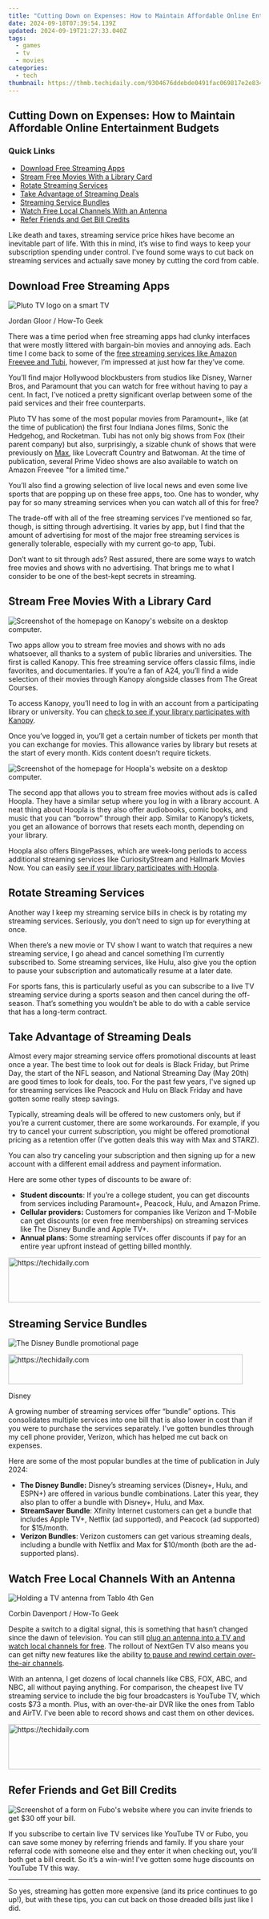 ```yaml
---
title: "Cutting Down on Expenses: How to Maintain Affordable Online Entertainment Budgets"
date: 2024-09-18T07:39:54.139Z
updated: 2024-09-19T21:27:33.040Z
tags:
  - games
  - tv
  - movies
categories:
  - tech
thumbnail: https://thmb.techidaily.com/9304676ddebde0491fac069817e2e83439806cdb3bbe061f637b22cd4655ca5f.jpg
---
```


## Cutting Down on Expenses: How to Maintain Affordable Online Entertainment Budgets

### Quick Links

* [Download Free Streaming Apps](https://instagram-videos.techidaily.com/updated-avoiding-instagrams-false-facade-for-a-solid-stature-for-2024/)
* [Stream Free Movies With a Library Card](https://android-unlock.techidaily.com/in-2024-how-to-unlock-samsung-galaxy-a54-5g-phone-without-google-account-by-drfone-android/)
* [Rotate Streaming Services](https://buynow-tips.techidaily.com/upgrading-made-simple-the-ios-15-guidebook/)
* [Take Advantage of Streaming Deals](https://extra-guidance.techidaily.com/new-quick-tips-for-transforming-pinterest-videos-into-mp3s/)
* [Streaming Service Bundles](https://some-approaches.techidaily.com/the-ultimate-setup-guide-for-effective-after-effects-texting-for-2024/)
* [Watch Free Local Channels With an Antenna](https://fox-glue.techidaily.com/updated-comprehensive-review-analyzing-androids-lightroom/)
* [Refer Friends and Get Bill Credits](https://facebook-video-footage.techidaily.com/new-direct-hit-the-techno-friendly-way-to-upload-your-short-clips-for-2024/)

 Like death and taxes, streaming service price hikes have become an inevitable part of life. With this in mind, it’s wise to find ways to keep your subscription spending under control. I've found some ways to cut back on streaming services and actually save money by cutting the cord from cable.

##  Download Free Streaming Apps

![Pluto TV logo on a smart TV](https://static1.howtogeekimages.com/wordpress/wp-content/uploads/2023/04/76cfbb8b-1.jpg) 

Jordan Gloor / How-To Geek

 There was a time period when free streaming apps had clunky interfaces that were mostly littered with bargain-bin movies and annoying ads. Each time I come back to some of the [free streaming services like Amazon Freevee and Tubi](https://android-transfer.techidaily.com/how-to-transfer-data-from-samsung-galaxy-a14-5g-to-blackberry-drfone-by-drfone-transfer-from-android-transfer-from-android/), however, I’m impressed at just how far they’ve come.

 You’ll find major Hollywood blockbusters from studios like Disney, Warner Bros, and Paramount that you can watch for free without having to pay a cent. In fact, I’ve noticed a pretty significant overlap between some of the paid services and their free counterparts.

 Pluto TV has some of the most popular movies from Paramount+, like (at the time of publication) the first four Indiana Jones films, Sonic the Hedgehog, and Rocketman. Tubi has not only big shows from Fox (their parent company) but also, surprisingly, a sizable chunk of shows that were previously on [Max](https://vimeo-videos.techidaily.com/new-in-2024-expert-insights-optimized-video-downloading-software/), like Lovecraft Country and Batwoman. At the time of publication, several Prime Video shows are also available to watch on Amazon Freevee "for a limited time."

 You’ll also find a growing selection of live local news and even some live sports that are popping up on these free apps, too. One has to wonder, why pay for so many streaming services when you can watch all of this for free?

 The trade-off with all of the free streaming services I’ve mentioned so far, though, is sitting through advertising. It varies by app, but I find that the amount of advertising for most of the major free streaming services is generally tolerable, especially with my current go-to app, Tubi.

 Don’t want to sit through ads? Rest assured, there are some ways to watch free movies and shows with no advertising. That brings me to what I consider to be one of the best-kept secrets in streaming.

##  Stream Free Movies With a Library Card

![Screenshot of the homepage on Kanopy's website on a desktop computer.](https://static1.howtogeekimages.com/wordpress/wp-content/uploads/2024/07/kanopy-homepage.png) 

 Two apps allow you to stream free movies and shows with no ads whatsoever, all thanks to a system of public libraries and universities. The first is called Kanopy. This free streaming service offers classic films, indie favorites, and documentaries. If you’re a fan of A24, you’ll find a wide selection of their movies through Kanopy alongside classes from The Great Courses.

 To access Kanopy, you’ll need to log in with an account from a participating library or university. You can [check to see if your library participates with Kanopy](http://www.kanopy.com/en/signup).

 Once you’ve logged in, you’ll get a certain number of tickets per month that you can exchange for movies. This allowance varies by library but resets at the start of every month. Kids content doesn’t require tickets.

![Screenshot of the homepage for Hoopla's website on a desktop computer.](https://static1.howtogeekimages.com/wordpress/wp-content/uploads/2024/07/hoopla-homepage.png) 

 The second app that allows you to stream free movies without ads is called Hoopla. They have a similar setup where you log in with a library account. A neat thing about Hoopla is they also offer audiobooks, comic books, and music that you can “borrow” through their app. Similar to Kanopy’s tickets, you get an allowance of borrows that resets each month, depending on your library.

 Hoopla also offers BingePasses, which are week-long periods to access additional streaming services like CuriosityStream and Hallmark Movies Now. You can easily [see if your library participates with Hoopla](http://www.hoopladigital.com/register).

##  Rotate Streaming Services

 Another way I keep my streaming service bills in check is by rotating my streaming services. Seriously, you don’t need to sign up for everything at once.

 When there’s a new movie or TV show I want to watch that requires a new streaming service, I go ahead and cancel something I’m currently subscribed to. Some streaming services, like Hulu, also give you the option to pause your subscription and automatically resume at a later date.

 For sports fans, this is particularly useful as you can subscribe to a live TV streaming service during a sports season and then cancel during the off-season. That’s something you wouldn’t be able to do with a cable service that has a long-term contract.

##  Take Advantage of Streaming Deals

 Almost every major streaming service offers promotional discounts at least once a year. The best time to look out for deals is Black Friday, but Prime Day, the start of the NFL season, and National Streaming Day (May 20th) are good times to look for deals, too. For the past few years, I've signed up for streaming services like Peacock and Hulu on Black Friday and have gotten some really steep savings.

 Typically, streaming deals will be offered to new customers only, but if you’re a current customer, there are some workarounds. For example, if you try to cancel your current subscription, you might be offered promotional pricing as a retention offer (I’ve gotten deals this way with Max and STARZ).

 You can also try canceling your subscription and then signing up for a new account with a different email address and payment information.

 Here are some other types of discounts to be aware of:

* **Student discounts**: If you’re a college student, you can get discounts from services including Paramount+, Peacock, Hulu, and Amazon Prime.
* **Cellular providers:** Customers for companies like Verizon and T-Mobile can get discounts (or even free memberships) on streaming services like The Disney Bundle and Apple TV+.
* **Annual plans:** Some streaming services offer discounts if pay for an entire year upfront instead of getting billed monthly.

<!-- affiliate ads begin -->
<a href="https://appsumo.8odi.net/c/5597632/2049364/7443" target="_top" id="2049364">
  <img src="//a.impactradius-go.com/display-ad/7443-2049364" border="0" alt="https://techidaily.com" width="728" height="90"/>
</a>
<img height="0" width="0" src="https://appsumo.8odi.net/i/5597632/2049364/7443" style="position:absolute;visibility:hidden;" border="0" />
<!-- affiliate ads end -->

##  Streaming Service Bundles

![The Disney Bundle promotional page](https://static1.howtogeekimages.com/wordpress/wp-content/uploads/2021/01/799bad5a-5.jpg) 

<!-- affiliate ads begin -->
<a href="https://bluettius.sjv.io/c/5597632/2139110/17108" target="_top" id="2139110">
  <img src="//a.impactradius-go.com/display-ad/17108-2139110" border="0" alt="https://techidaily.com" width="468" height="60"/>
</a>
<img height="0" width="0" src="https://bluettius.sjv.io/i/5597632/2139110/17108" style="position:absolute;visibility:hidden;" border="0" />
<!-- affiliate ads end -->

Disney

 A growing number of streaming services offer “bundle” options. This consolidates multiple services into one bill that is also lower in cost than if you were to purchase the services separately. I've gotten bundles through my cell phone provider, Verizon, which has helped me cut back on expenses.

 Here are some of the most popular bundles at the time of publication in July 2024:

* **The Disney Bundle:** Disney’s streaming services (Disney+, Hulu, and ESPN+) are offered in various bundle combinations. Later this year, they also plan to offer a bundle with Disney+, Hulu, and Max.
* **StreamSaver Bundle**: Xfinity Internet customers can get a bundle that includes Apple TV+, Netflix (ad supported), and Peacock (ad supported) for $15/month.
* **Verizon Bundles**: Verizon customers can get various streaming deals, including a bundle with Netflix and Max for $10/month (both are the ad-supported plans).

##  Watch Free Local Channels With an Antenna

![Holding a TV antenna from Tablo 4th Gen](https://static1.howtogeekimages.com/wordpress/wp-content/uploads/2023/11/tablo-4th-gen-5.jpg) 

Corbin Davenport / How-To Geek

 Despite a switch to a digital signal, this is something that hasn’t changed since the dawn of television. You can still [plug an antenna into a TV and watch local channels for free](https://sound-issues.techidaily.com/how-to-fix-a-non-functioning-steelseries-arctis-pro-microphone-complete-solution/). The rollout of NextGen TV also means you can get nifty new features like the ability [to pause and rewind certain over-the-air channels](https://instagram-clips.techidaily.com/updated-unleash-a-flood-of-supporters-attain-a-million-ish-on-ig-each-month-for-2024/).

 With an antenna, I get dozens of local channels like CBS, FOX, ABC, and NBC, all without paying anything. For comparison, the cheapest live TV streaming service to include the big four broadcasters is YouTube TV, which costs $73 a month. Plus, with an over-the-air DVR like the ones from Tablo and AirTV. I've been able to record shows and cast them on other devices.

<!-- affiliate ads begin -->
<a href="https://appsumo.8odi.net/c/5597632/2144279/7443" target="_top" id="2144279">
  <img src="//a.impactradius-go.com/display-ad/7443-2144279" border="0" alt="https://techidaily.com" width="728" height="90"/>
</a>
<img height="0" width="0" src="https://appsumo.8odi.net/i/5597632/2144279/7443" style="position:absolute;visibility:hidden;" border="0" />
<!-- affiliate ads end -->

##  Refer Friends and Get Bill Credits

![Screenshot of a form on Fubo's website where you can invite friends to get $30 off your bill.](https://static1.howtogeekimages.com/wordpress/wp-content/uploads/2024/07/fubo-refer-a-friend.png) 

 If you subscribe to certain live TV services like YouTube TV or Fubo, you can save some money by referring friends and family. If you share your referral code with someone else and they enter it when checking out, you’ll both get a bill credit. So it’s a win-win! I've gotten some huge discounts on YouTube TV this way.

---

 So yes, streaming has gotten more expensive (and its price continues to go up!), but with these tips, you can cut back on those dreaded bills just like I did.

<ins class="adsbygoogle"
     style="display:block"
     data-ad-format="autorelaxed"
     data-ad-client="ca-pub-7571918770474297"
     data-ad-slot="1223367746"></ins>

<ins class="adsbygoogle"
     style="display:block"
     data-ad-client="ca-pub-7571918770474297"
     data-ad-slot="8358498916"
     data-ad-format="auto"
     data-full-width-responsive="true"></ins>



